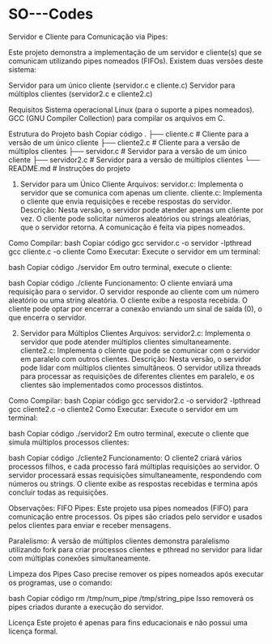 # SO---Codes

Servidor e Cliente para Comunicação via Pipes:

Este projeto demonstra a implementação de um servidor e cliente(s) que se comunicam utilizando pipes nomeados (FIFOs). Existem duas versões deste sistema:

Servidor para um único cliente (servidor.c e cliente.c)
Servidor para múltiplos clientes (servidor2.c e cliente2.c)

Requisitos
Sistema operacional Linux (para o suporte a pipes nomeados).
GCC (GNU Compiler Collection) para compilar os arquivos em C.

Estrutura do Projeto
bash
Copiar código
.
├── cliente.c        # Cliente para a versão de um único cliente
├── cliente2.c       # Cliente para a versão de múltiplos clientes
├── servidor.c       # Servidor para a versão de um único cliente
├── servidor2.c      # Servidor para a versão de múltiplos clientes
└── README.md        # Instruções do projeto

1. Servidor para um Único Cliente
Arquivos:
servidor.c: Implementa o servidor que se comunica com apenas um cliente.
cliente.c: Implementa o cliente que envia requisições e recebe respostas do servidor.
Descrição:
Nesta versão, o servidor pode atender apenas um cliente por vez. O cliente pode solicitar números aleatórios ou strings aleatórias, que o servidor retorna. A comunicação é feita via pipes nomeados.

Como Compilar:
bash
Copiar código
gcc servidor.c -o servidor -lpthread
gcc cliente.c -o cliente
Como Executar:
Execute o servidor em um terminal:

bash
Copiar código
./servidor
Em outro terminal, execute o cliente:

bash
Copiar código
./cliente
Funcionamento:
O cliente enviará uma requisição para o servidor.
O servidor responde ao cliente com um número aleatório ou uma string aleatória.
O cliente exibe a resposta recebida.
O cliente pode optar por encerrar a conexão enviando um sinal de saída (0), o que encerra o servidor.


2. Servidor para Múltiplos Clientes
Arquivos:
servidor2.c: Implementa o servidor que pode atender múltiplos clientes simultaneamente.
cliente2.c: Implementa o cliente que pode se comunicar com o servidor em paralelo com outros clientes.
Descrição:
Nesta versão, o servidor pode lidar com múltiplos clientes simultâneos. O servidor utiliza threads para processar as requisições de diferentes clientes em paralelo, e os clientes são implementados como processos distintos.

Como Compilar:
bash
Copiar código
gcc servidor2.c -o servidor2 -lpthread
gcc cliente2.c -o cliente2
Como Executar:
Execute o servidor em um terminal:

bash
Copiar código
./servidor2
Em outro terminal, execute o cliente que simula múltiplos processos clientes:

bash
Copiar código
./cliente2
Funcionamento:
O cliente2 criará vários processos filhos, e cada processo fará múltiplas requisições ao servidor.
O servidor processará essas requisições simultaneamente, respondendo com números ou strings.
O cliente exibe as respostas recebidas e termina após concluir todas as requisições.

Observações:
FIFO Pipes: Este projeto usa pipes nomeados (FIFO) para comunicação entre processos. Os pipes são criados pelo servidor e usados pelos clientes para enviar e receber mensagens.

Paralelismo: A versão de múltiplos clientes demonstra paralelismo utilizando fork para criar processos clientes e pthread no servidor para lidar com múltiplas conexões simultaneamente.

Limpeza dos Pipes
Caso precise remover os pipes nomeados após executar os programas, use o comando:

bash
Copiar código
rm /tmp/num_pipe /tmp/string_pipe
Isso removerá os pipes criados durante a execução do servidor.

Licença
Este projeto é apenas para fins educacionais e não possui uma licença formal.

